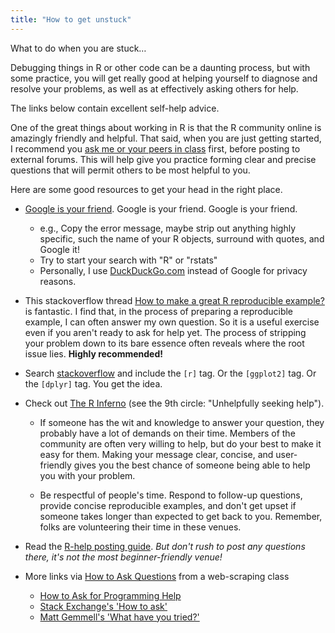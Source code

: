 ```yaml
---
title: "How to get unstuck"
---
```



What to do when you are stuck…

Debugging things in R or other code can be a daunting process,
but with some practice, you will get really good at helping yourself
to diagnose and resolve your problems, as well as at effectively
asking others for help.

The links below contain excellent self-help advice.

One of the great things about working in R is that the R community online is 
amazingly friendly and helpful. That said, when you are just getting started, 
I recommend you [ask me or your peers in class](https://github.com/USF-Psych-DataSci-2020/Discussion) 
first, before posting to external forums. This will help give you practice forming
clear and precise questions that will permit others to be most helpful to you.

Here are some good resources to get your head in the right place.

  * [Google is your friend](http://xkcd.com/627/). Google is your friend. Google is your friend.
  
    - e.g., Copy the error message, maybe strip out anything highly specific, 
      such the name of your R objects, surround with quotes, and Google it!
    - Try to start your search with "R" or "rstats"
    - Personally, I use [DuckDuckGo.com](https://DuckDuckGo.com) instead of Google for privacy reasons.

  * This stackoverflow thread
    [How to make a great R reproducible example?](http://stackoverflow.com/questions/5963269/how-to-make-a-great-r-reproducible-example/5963610#5963610) 
    is fantastic. I find that, in the process of preparing a reproducible 
    example, I can often answer my own question. So it is a useful exercise even 
    if you aren't ready to ask for help yet. The process of stripping your 
    problem down to its bare essence often reveals where the root issue lies. 
    **Highly recommended!**
  
  * Search [stackoverflow](http://stackoverflow.com) and include the `[r]` tag. 
    Or the `[ggplot2]` tag. Or the `[dplyr]` tag. You get the idea.

  * Check out [The R Inferno](http://www.burns-stat.com/documents/books/the-r-inferno/) 
    (see the 9th circle: "Unhelpfully seeking help").
  
    - If someone has the wit and knowledge to answer your question, they probably 
      have a lot of demands on their time. Members of the community are often very
      willing to help, but do your best to make it easy for them. Making your 
      message clear, concise, and user-friendly gives you the best chance of someone
      being able to help you with your problem. 
    
    - Be respectful of people's time. Respond to follow-up questions, provide concise
      reproducible examples, and don't get upset if someone takes longer than
      expected to get back to you. Remember, folks are volunteering their time
      in these venues.
  
  * Read the [R-help posting guide](http://www.r-project.org/posting-guide.html). 
    *But don't rush to post any questions there, it's not the most beginner-friendly venue!*

  * More links via [How to Ask Questions](https://github.com/ireapps/scraping-class/blob/master/notes/how-to-ask-questions.md) from a web-scraping class
  
    - [How to Ask for Programming Help](http://codingkilledthecat.wordpress.com/2012/06/26/how-to-ask-for-programming-help/)
    - [Stack Exchange's 'How to ask'](https://codereview.stackexchange.com/help/how-to-ask)
    - [Matt Gemmell's 'What have you tried?'](http://mattgemmell.com/what-have-you-tried/)
